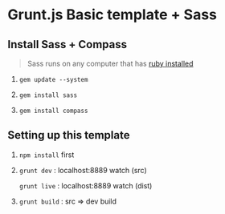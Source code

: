 # Grunt.js Basic template + Sass

## Install Sass + Compass
> Sass runs on any computer that has [ruby installed](http://www.ruby-lang.org/en/downloads/)

1. `gem update --system`

2. `gem install sass`

3. `gem install compass`

## Setting up this template

1. `npm install` first

2. `grunt dev` : localhost:8889 watch (src)

   `grunt live` : localhost:8889 watch (dist)

3. `grunt build` : src => dev build